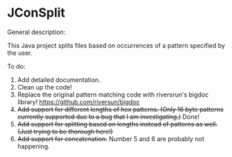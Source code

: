 # JConSplit

General description:

This Java project splits files based on occurrences of a pattern specified by the user.

To do:
1. Add detailed documentation.
2. Clean up the code!
3. Replace the original pattern matching code with riversrun's bigdoc library! https://github.com/riversun/bigdoc
4. ~~Add support for different lengths of hex patterns. (Only 16 byte patterns currently supported due to a bug that I am investigating.)~~ Done!
5. ~~Add support for splitting based on lengths instead of patterns as well. (Just trying to be thorough here!)~~
6. ~~Add support for concatenation.~~ Number 5 and 6 are probably not happening.
